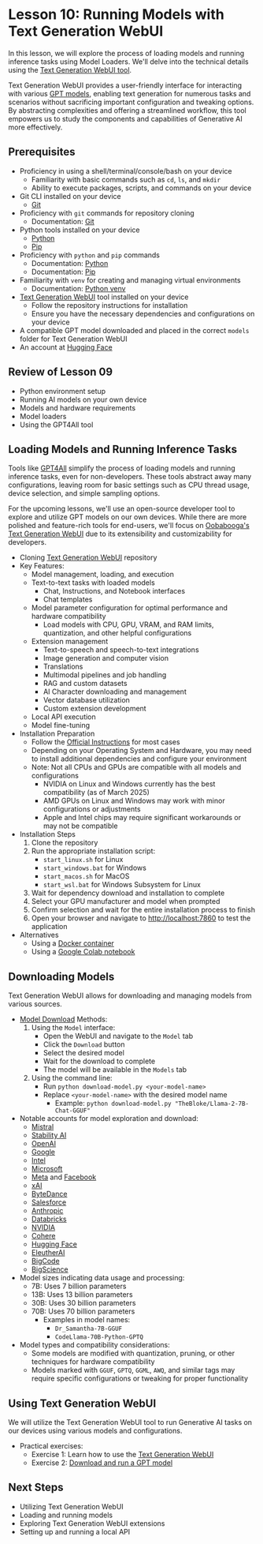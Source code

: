# Lesson 10: Running Models with Text Generation WebUI

In this lesson, we will explore the process of loading models and running inference tasks using Model Loaders. We'll delve into the technical details using the [Text Generation WebUI tool](https://github.com/oobabooga/text-generation-webui).

Text Generation WebUI provides a user-friendly interface for interacting with various [GPT models](https://huggingface.co/models), enabling text generation for numerous tasks and scenarios without sacrificing important configuration and tweaking options. By abstracting complexities and offering a streamlined workflow, this tool empowers us to study the components and capabilities of Generative AI more effectively.

## Prerequisites

- Proficiency in using a shell/terminal/console/bash on your device
  - Familiarity with basic commands such as `cd`, `ls`, and `mkdir`
  - Ability to execute packages, scripts, and commands on your device
- Git CLI installed on your device
  - [Git](https://git-scm.com/downloads)
- Proficiency with `git` commands for repository cloning
  - Documentation: [Git](https://git-scm.com/doc)
- Python tools installed on your device
  - [Python](https://www.python.org/downloads/)
  - [Pip](https://pip.pypa.io/en/stable/installation/)
- Proficiency with `python` and `pip` commands
  - Documentation: [Python](https://docs.python.org/3/)
  - Documentation: [Pip](https://pip.pypa.io/en/stable/)
- Familiarity with `venv` for creating and managing virtual environments
  - Documentation: [Python venv](https://docs.python.org/3/library/venv.html)
- [Text Generation WebUI](https://github.com/oobabooga/text-generation-webui?tab=readme-ov-file#how-to-install) tool installed on your device
  - Follow the repository instructions for installation
  - Ensure you have the necessary dependencies and configurations on your device
- A compatible GPT model downloaded and placed in the correct `models` folder for Text Generation WebUI
- An account at [Hugging Face](https://huggingface.co/)

## Review of Lesson 09

- Python environment setup
- Running AI models on your own device
- Models and hardware requirements
- Model loaders
- Using the GPT4All tool

## Loading Models and Running Inference Tasks

Tools like [GPT4All](https://github.com/nomic-ai/gpt4all) simplify the process of loading models and running inference tasks, even for non-developers. These tools abstract away many configurations, leaving room for basic settings such as CPU thread usage, device selection, and simple sampling options.

For the upcoming lessons, we'll use an open-source developer tool to explore and utilize GPT models on our own devices. While there are more polished and feature-rich tools for end-users, we'll focus on [Oobabooga's Text Generation WebUI](https://github.com/oobabooga/text-generation-webui) due to its extensibility and customizability for developers.

- Cloning [Text Generation WebUI](https://github.com/oobabooga/text-generation-webui) repository
- Key Features:
  - Model management, loading, and execution
  - Text-to-text tasks with loaded models
    - Chat, Instructions, and Notebook interfaces
    - Chat templates
  - Model parameter configuration for optimal performance and hardware compatibility
    - Load models with CPU, GPU, VRAM, and RAM limits, quantization, and other helpful configurations
  - Extension management
    - Text-to-speech and speech-to-text integrations
    - Image generation and computer vision
    - Translations
    - Multimodal pipelines and job handling
    - RAG and custom datasets
    - AI Character downloading and management
    - Vector database utilization
    - Custom extension development
  - Local API execution
  - Model fine-tuning
- Installation Preparation
  - Follow the [Official Instructions](https://github.com/oobabooga/text-generation-webui?tab=readme-ov-file#how-to-install) for most cases
  - Depending on your Operating System and Hardware, you may need to install additional dependencies and configure your environment
  - Note: Not all CPUs and GPUs are compatible with all models and configurations
    - NVIDIA on Linux and Windows currently has the best compatibility (as of March 2025)
    - AMD GPUs on Linux and Windows may work with minor configurations or adjustments
    - Apple and Intel chips may require significant workarounds or may not be compatible
- Installation Steps
  1. Clone the repository
  2. Run the appropriate installation script:
     - `start_linux.sh` for Linux
     - `start_windows.bat` for Windows
     - `start_macos.sh` for MacOS
     - `start_wsl.bat` for Windows Subsystem for Linux
  3. Wait for dependency download and installation to complete
  4. Select your GPU manufacturer and model when prompted
  5. Confirm selection and wait for the entire installation process to finish
  6. Open your browser and navigate to <http://localhost:7860> to test the application
- Alternatives
  - Using a [Docker container](https://github.com/oobabooga/text-generation-webui/wiki/09-%E2%80%90-Docker)
  - Using a [Google Colab notebook](https://github.com/oobabooga/text-generation-webui?tab=readme-ov-file#google-colab-notebook)

## Downloading Models

Text Generation WebUI allows for downloading and managing models from various sources.

- [Model Download](https://github.com/oobabooga/text-generation-webui?tab=readme-ov-file#downloading-models) Methods:
  1. Using the `Model` interface:
     - Open the WebUI and navigate to the `Model` tab
     - Click the `Download` button
     - Select the desired model
     - Wait for the download to complete
     - The model will be available in the `Models` tab
  2. Using the command line:
     - Run `python download-model.py <your-model-name>`
     - Replace `<your-model-name>` with the desired model name
       - Example: `python download-model.py "TheBloke/Llama-2-7B-Chat-GGUF"`
- Notable accounts for model exploration and download:
  - [Mistral](https://huggingface.co/mistralai)
  - [Stability AI](https://huggingface.co/stabilityai)
  - [OpenAI](https://huggingface.co/openai)
  - [Google](https://huggingface.co/google)
  - [Intel](https://huggingface.co/Intel)
  - [Microsoft](https://huggingface.co/microsoft)
  - [Meta](https://huggingface.co/meta-llama) and [Facebook](https://huggingface.co/facebook)
  - [xAI](https://huggingface.co/xai-org)
  - [ByteDance](https://huggingface.co/ByteDance)
  - [Salesforce](https://huggingface.co/salesforce)
  - [Anthropic](https://huggingface.co/anthropic)
  - [Databricks](https://huggingface.co/databricks)
  - [NVIDIA](https://huggingface.co/nvidia)
  - [Cohere](https://huggingface.co/cohere)
  - [Hugging Face](https://huggingface.co/huggingface)
  - [EleutherAI](https://huggingface.co/EleutherAI)
  - [BigCode](https://huggingface.co/bigcode)
  - [BigScience](https://huggingface.co/bigscience)
- Model sizes indicating data usage and processing:
  - 7B: Uses 7 billion parameters
  - 13B: Uses 13 billion parameters
  - 30B: Uses 30 billion parameters
  - 70B: Uses 70 billion parameters
    - Examples in model names:
      - `Dr_Samantha-7B-GGUF`
      - `CodeLlama-70B-Python-GPTQ`
- Model types and compatibility considerations:
  - Some models are modified with quantization, pruning, or other techniques for hardware compatibility
  - Models marked with `GGUF`, `GPTQ`, `GGML`, `AWQ`, and similar tags may require specific configurations or tweaking for proper functionality

## Using Text Generation WebUI

We will utilize the Text Generation WebUI tool to run Generative AI tasks on our devices using various models and configurations.

- Practical exercises:
  - Exercise 1: Learn how to use the [Text Generation WebUI](./exercises/00-Text-Generation-WebUI.md)
  - Exercise 2: [Download and run a GPT model](./exercises/01-Running-GPT-Model.md)

## Next Steps

- Utilizing Text Generation WebUI
- Loading and running models
- Exploring Text Generation WebUI extensions
- Setting up and running a local API
